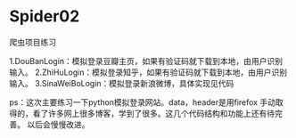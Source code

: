 ﻿# Spider02
爬虫项目练习

1.DouBanLogin：模拟登录豆瓣主页，如果有验证码就下载到本地，由用户识别输入。
2.ZhiHuLogin：模拟登录知乎，如果有验证码就下载到本地，由用户识别输入。
3.SinaWeiBoLogin：模拟登录新浪微博，具体实现见代码

ps：这次主要练习一下python模拟登录网站。data，header是用firefox
手动取得的，看了许多网上很多博客，学到了很多。这几个代码结构和功能上还有待完善。
以后会慢慢改进。




